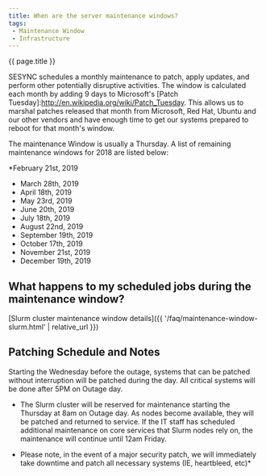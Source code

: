 ```yaml
---
title: When are the server maintenance windows?
tags:
 - Maintenance Window
 - Infrastructure
---
```


{{ page.title }}

SESYNC schedules a monthly maintenance to patch, apply updates, and perform other potentially disruptive activities. 
The window is calculated each month by adding 9 days to Microsoft's [Patch Tuesday]:http://en.wikipedia.org/wiki/Patch_Tuesday. 
This allows us to marshal patches released that month from Microsoft, Red Hat, Ubuntu and our other vendors and have enough time
to get our systems prepared to reboot for that month's window.

The maintenance Window is usually a Thursday. A list of remaining maintenance windows for 2018 are listed below:

*February 21st, 2019
* March 28th, 2019
* April 18th, 2019
* May 23rd, 2019
* June 20th, 2019
* July 18th, 2019
* August 22nd, 2019
* September 19th, 2019
* October 17th, 2019
* November 21st, 2019
* December 19th, 2019

## What happens to my scheduled jobs during the maintenance window?

[Slurm cluster maintenance window details]({{ '/faq/maintenance-window-slurm.html' | relative_url }})

## Patching Schedule and Notes

Starting the Wednesday before the outage, systems that can be patched without interruption will be patched during the day. All critical systems will be done after 5PM on Outage day.

* The Slurm cluster will be reserved for maintenance starting the Thursday at 8am on Outage day. As nodes become available, they will be patched and returned to service. If the IT staff has scheduled additional maintenance on core services that Slurm nodes rely on, the maintenance will continue until 12am Friday.


* Please note, in the event of a major security patch, we will immediately take downtime and patch all necessary systems (IE, heartbleed, etc)*
